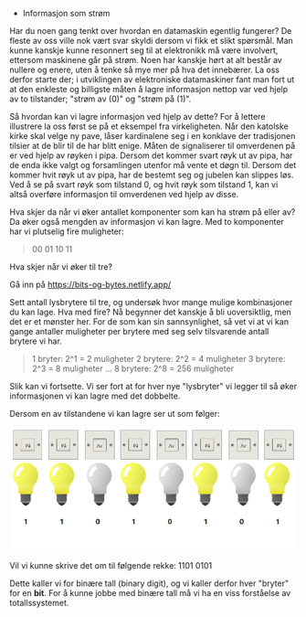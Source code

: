 * Informasjon som strøm

Har du noen gang tenkt over hvordan en datamaskin egentlig fungerer? De fleste av oss ville nok vært svar skyldi dersom vi fikk et slikt spørsmål. Man kunne kanskje kunne resonnert seg til at elektronikk må være involvert, ettersom maskinene går på strøm. Noen har kanskje hørt at alt består av nullere og enere, uten å tenke så mye mer på hva det innebærer. La oss derfor starte der; i utviklingen av elektroniske datamaskiner fant man fort ut at den enkleste og billigste måten å lagre informasjon nettop var ved hjelp av to tilstander; "strøm av (0)" og "strøm på (1)".

Så hvordan kan vi lagre informasjon ved hjelp av dette? For å lettere illustrere la oss først se på et eksempel fra virkeligheten. Når den katolske kirke skal velge ny pave, låser kardinalene seg i en konklave der tradisjonen tilsier at de blir til de har blitt enige. Måten de signaliserer til omverdenen på er ved hjelp av røyken i pipa. Dersom det kommer svart røyk ut av pipa, har de enda ikke valgt og forsamlingen utenfor må vente et døgn til. Dersom det kommer hvit røyk ut av pipa, har de bestemt seg og jubelen kan slippes løs. Ved å se på svart røyk som tilstand 0, og hvit røyk som tilstand 1, kan vi altså overføre informasjon til omverdenen ved hjelp av disse.

Hva skjer da når vi øker antallet komponenter som kan ha strøm på eller av? Da øker også mengden av informasjon vi kan lagre. Med to komponenter har vi plutselig fire muligheter:

> 00
> 01
> 10
> 11

Hva skjer når vi øker til tre? 

Gå inn på https://bits-og-bytes.netlify.app/  

Sett antall lysbrytere til tre, og undersøk hvor mange mulige kombinasjoner du kan lage. Hva med fire? Nå begynner det kanskje å bli uoversiktlig, men det er et mønster her. For de som kan sin sannsynlighet, så vet vi at vi kan gange antaller muligheter per brytere med seg selv tilsvarende antall brytere vi har.

> 1 bryter:   2^1 = 2 muligheter
> 2 brytere:  2^2 = 4 muligheter
> 3 brytere:  2^3 = 8 muligheter
> ...
> 8 brytere:  2^8 = 256 muligheter

Slik kan vi fortsette. Vi ser fort at for hver nye "lysbryter" vi legger til så øker informasjonen vi kan lagre med det dobbelte. 

Dersom en av tilstandene vi kan lagre ser ut som følger:

![8bit](lagring.png)

Vil vi kunne skrive det om til følgende rekke: 1101 0101

Dette kaller vi for binære tall (binary digit), og vi kaller derfor hver "bryter" for en **bit**. For å kunne jobbe med binære tall må vi ha en viss forståelse av totallssystemet.


